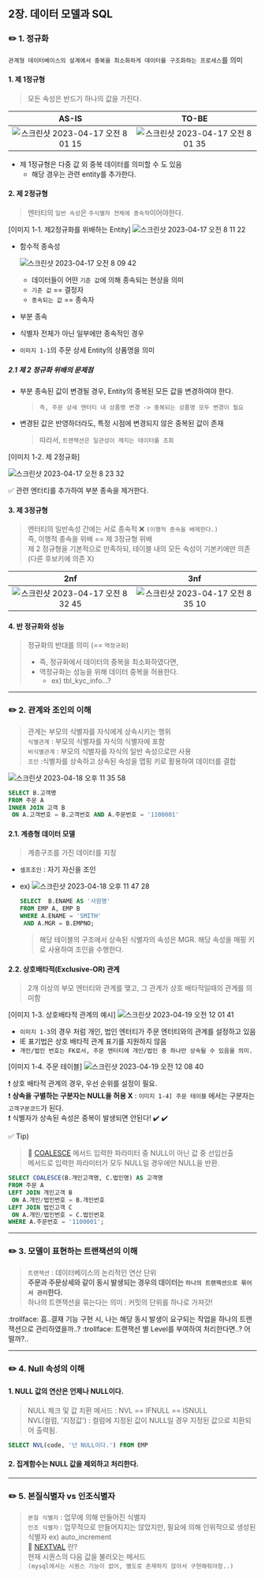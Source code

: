 ## 2장. 데이터 모델과 SQL
### :pencil2: 1. 정규화

`관계형 데이터베이스의 설계에서 중복을 최소화하게 데이터를 구조화하는 프로세스`를 의미

#### 1. 제 1정규형 
> 모든 속성은 반드기 하나의 값을 가진다.

|AS-IS|TO-BE|
|:---:|:---:|
|![스크린샷 2023-04-17 오전 8 01 15](https://user-images.githubusercontent.com/130142107/232347871-a45da15b-a448-4fc8-a654-a9e2f974b7dd.png)|![스크린샷 2023-04-17 오전 8 01 35](https://user-images.githubusercontent.com/130142107/232347879-cbba2250-565f-4847-b050-6f6ae570a7c3.png)|

* 제 1정규형은 다중 값 외 중복 데이터를 의미할 수 도 있음 
  * 해당 경우는 관련 entity를 추가한다.


#### 2. 제 2정규형 
> 엔터티의 `일반 속성`은 `주식별자 전체에 종속적`이어야한다. 

[이미지 1-1. 제2정규화를 위배하는 Entity]
![스크린샷 2023-04-17 오전 8 11 22](https://user-images.githubusercontent.com/130142107/232348536-93d93c95-3f4b-476f-aa3b-81e8f6df6a07.png)

* 함수적 종속성 

  ![스크린샷 2023-04-17 오전 8 09 42](https://user-images.githubusercontent.com/130142107/232348253-c79cd34f-037f-4fcb-8b1b-2670847d8415.png)
  
  * 데이터들이 어떤 `기준 값`에 의해 종속되는 현상을 의미 
  * `기준 값` == 결정자
  * `종속되는 값` == 종속자

 * 부분 종속 
  
  * 식별자 전체가 아닌 일부에만 종속적인 경우  
  * `이미지 1-1`의 주문 상세 Entity의 상품명을 의미 
  
##### 2.1 제 2 정규화 위배의 문제점 

* 부분 종속된 값이 변경될 경우, Entity의 중복된 모든 값을 변경하여야 한다. 
  > `즉, 주문 상세 엔터티 내 상품명 변경 -> 중복되는 상품명 모두 변경이 필요`

* 변경된 값은 반영하더라도, 특정 시점에 변경되지 않은 중복된 값이 존재
  
  > 따라서, `트랜잭션은 일관성이 깨지는 데이터를 조회`

[이미지 1-2. 제 2정규화]

![스크린샷 2023-04-17 오전 8 23 32](https://user-images.githubusercontent.com/130142107/232349076-a428c102-e657-454b-8dd6-614e3f671c8f.png)

  :white_check_mark: 관련 엔터티를 추가하여 부분 종속을 제거한다.

#### 3. 제 3정규형 
> 엔터티의 일반속성 간에는 서로 종속적 :x: `(이행적 종속을 배제한다.)` <br/>
> 즉, 이행적 종속을 위배 == 제 3정규형 위배 <br/>
> 제 2 정규형을 기본적으로 만족하되, 테이블 내의 모든 속성이 기본키에만 의존 (다른 후보키에 의존 X)


|2nf|3nf|
|:---:|:---:|
|![스크린샷 2023-04-17 오전 8 32 45](https://user-images.githubusercontent.com/130142107/232349547-c06c4128-117e-44d0-a7a4-a883ed26a2eb.png)|![스크린샷 2023-04-17 오전 8 35 10](https://user-images.githubusercontent.com/130142107/232349572-fad21689-1e1d-47d8-a384-446294e6e425.png)|

#### 4. 반 정규화와 성능 
> 정규화의 반대를 의미 (== `역정규화`) <br/>
> * 즉, 정규화에서 데이터의 중복을 최소화하였다면,
> * 역정규화는 성능을 위해 데이터 중복을 허용한다. 
>   * ex) tbl_kyc_info...?  
---

### :pencil2: 2. 관계와 조인의 이해 
> 관계는 부모의 식별자를 자식에게 상속시키는 행위 <br/>
> `식별관계` : 부모의 식별자를 자식의 식별자에 포함  <br/>
> `비식별관계` : 부모의 식별자를 자식의 일반 속성으로만 사용 <br/>
> `조인` :식별자를 상속하고 상속된 속성을 맵핑 키로 활용하여 데이터를 결합

 ![스크린샷 2023-04-18 오후 11 35 58](https://user-images.githubusercontent.com/130142107/232811317-5dede1ff-a8ce-4a76-9b8e-82a66b89060c.png)

 ```SQL 
 SELECT B.고객명 
 FROM 주문 A 
 INNER JOIN 고객 B
  ON A.고객번호 = B.고객번호 AND A.주문번호 = '1100001'
 
 ```
 
  #### 2.1. 계층형 데이터 모델 
  > 계층구조를 가진 데이터를 지칭
  
  * `셀프조인` : 자기 자신을 조인 
   
   * ex) 
    ![스크린샷 2023-04-18 오후 11 47 28](https://user-images.githubusercontent.com/130142107/232814930-3732df71-73be-4fb9-ad35-95cdc7729b5e.png)
    
     ```SQL
     SELECT  B.ENAME AS '사원명'
     FROM EMP A, EMP B
     WHERE A.ENAME = 'SMITH'
      AND A.MGR = B.EMPNO;
     ```
    
     > 해당 테이블의 구조에서 상속된 식별자의 속성은 MGR. 해당 속성을 매핑 키로 사용하여 조인을 수행한다. 
   
  #### 2.2. 상호배타적(Exclusive-OR) 관계 
  > 2개 이상의 부모 엔터티와 관계를 맺고, 그 관계가 상호 배타적일때의 관계를 의미함
  
   [이미지 1-3. 상호배타적 관계의 예시]
   ![스크린샷 2023-04-19 오전 12 01 41](https://user-images.githubusercontent.com/130142107/232818940-bc231d14-333d-421c-b98c-cd3794946d72.png)

  * `이미지 1-3`의 경우 처럼 개인, 법인 엔터티가 주문 엔터티와의 관계를 설정하고 있음
  * IE 표기법은 상호 배타적 관계 표기를 지원하지 않음 
  * `개인/법인 번호는 FK로서, 주문 엔터티에 개인/법인 중 하나만 상속될 수 있음을 의미.`
  
  [이미지 1-4. 주문 테이블]
  ![스크린샷 2023-04-19 오전 12 08 40](https://user-images.githubusercontent.com/130142107/232820976-84e58139-0bf7-401d-a453-b7a80e819a1e.png)

  :exclamation: 상호 배타적 관계의 경우, 우선 순위를 설정이 필요. <br/> 
  :exclamation: **상속을 구별하는 구분자는 NULL을 허용 X** : `이미지 1-4] 주문 테이블` 에서는 구분자는 `고객구분코드`가 된다. <br/> 
  :exclamation: 식별자가 상속된 속성은 중복이 발생되면 안된다! :heavy_check_mark: :heavy_check_mark:    
  
 :white_check_mark: Tip)
 > :link: [COALESCE](https://wakestand.tistory.com/485) 메서드 
 > 입력한 파라미터 중 NULL이 아닌 값 중 선입선출 <br/> 
 > 메서드로 입력한 파라미터가 모두 NULL일 경우에만 NULL을 반환.
  
 ```SQL 
 SELECT COALESCE(B.개인고객명, C.법인명) AS 고객명
 FROM 주문 A
 LEFT JOIN 개인고객 B
  ON A.개인/법인번호 = B.개인번호 
 LEFT JOIN 법인고객 C
  ON A.개인/법인번호 = C.법인번호
 WHERE A.주문번호 = '1100001';
 ```
 
---
### :pencil2: 3. 모델이 표현하는 트랜잭션의 이해
> `트랜잭션` : 데이터베이스의 논리적인 연산 단위 <br/>
> **주문과 주문상세와 같이 동시 발생되는 경우의 데이터는 `하나의 트랜잭션으로 묶어서 관리`한다.** <br/>
> 하나의 트랜잭션을 묶는다는 의미 : 커밋의 단위를 하나로 가져갓!

:trollface: 흠..결재 기능 구현 시, 나는 해당 동시 발생이 요구되는 작업을 하나의 트랜잭션으로 관리하였을까..? :trollface: 트랜잭션 별 Level를 부여하여 처리한다면..? 어떨까?..

---
### :pencil2: 4. Null 속성의 이해

#### 1. NULL 값의 연산은 언제나 NULL이다.
> NULL 체크 및 값 치환 메서드 : NVL == IFNULL == ISNULL <br/>
> NVL(컬럼, '지정값') : 컬럼에 지정된 값이 NULL일 경우 지정된 값으로 치환되어 출력됨.

```SQL
SELECT NVL(code, '넌 NULL이다.') FROM EMP
```
#### 2. 집계함수는 NULL 값을 제외하고 처리한다.  

---
### :pencil2: 5. 본질식별자 vs 인조식별자 
> `본질 식별자` : 업무에 의해 만들어진 식별자  <br/>
> `인조 식별자` : 업무적으로 만들어지지는 않았지만, 필요에 의해 인위적으로 생성된 식별자 
ex) auto_increment  <br/>
> :link: [NEXTVAL](https://change-words.tistory.com/entry/%EC%98%A4%EB%9D%BC%ED%81%B4ORACLE-%EC%8B%9C%ED%80%80%EC%8A%A4SEQUENCE-NEXTVAL-CURRVAL-%EC%B4%88%EA%B8%B0%ED%99%94) 란? <br/>
> 현재 시퀀스의 다음 값을 불러오는 메서드 <br/>
> `(mysql에서는 시퀀스 기능이 없어, 별도로 존재하지 않아서 구현해줘야함..)` 

 




